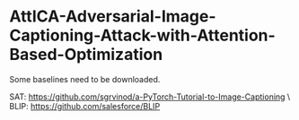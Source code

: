 # AttICA-Adversarial-Image-Captioning-Attack-with-Attention-Based-Optimization

Some baselines need to be downloaded.

SAT: https://github.com/sgrvinod/a-PyTorch-Tutorial-to-Image-Captioning \\
BLIP: https://github.com/salesforce/BLIP
